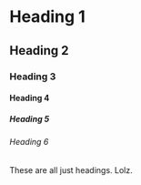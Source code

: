 # Heading 1
## Heading 2
### Heading 3
#### Heading 4
##### Heading 5
###### Heading 6

These are all just headings. Lolz.